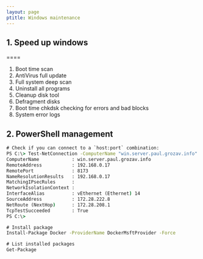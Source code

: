 ```yaml
---
layout: page
ptitle: Windows maintenance
---
```


## 1. Speed up windows
====
1. Boot time scan
2. AntiVirus full update
3. Full system deep scan
4. Uninstall all programs
5. Cleanup disk tool
6. Defragment disks
7. Boot time chkdsk checking for errors and bad blocks
8. System error logs

## 2. PowerShell management
```bat
# Check if you can connect to a `host:port` combination:
PS C:\> Test-NetConnection -ComputerName "win.server.paul.grozav.info" -Port 8173 -InformationLevel "Detailed"
ComputerName            : win.server.paul.grozav.info
RemoteAddress           : 192.168.0.17
RemotePort              : 8173
NameResolutionResults   : 192.168.0.17
MatchingIPsecRules      :
NetworkIsolationContext :
InterfaceAlias          : vEthernet (Ethernet) 14
SourceAddress           : 172.28.222.8
NetRoute (NextHop)      : 172.28.208.1
TcpTestSucceeded        : True
PS C:\>

# Install package
Install-Package Docker -ProviderName DockerMsftProvider -Force

# List installed packages
Get-Package

```
